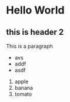 # Hello World

## this is header 2

This is a paragraph

- avs
- addf
- asdf

1. apple
2. banana
3. tomato
